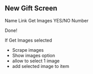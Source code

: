 ## New Gift Screen

Name
Link
Get Images YES/NO
Number

Done!

If Get Images selected
- Scrape images
- Show images option
- allow to select 1 image
- add selected image to item
